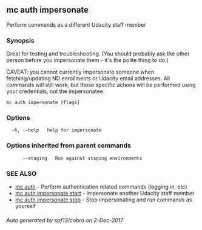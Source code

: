 ## mc auth impersonate

Perform commands as a different Udacity staff member

### Synopsis


Great for testing and troubleshooting. (You should probably ask the other
person before you impersonate them - it's the polite thing to do.)

CAVEAT: you cannot currently impersonate someone when fetching/updating ND
enrollments or Udacity email addresses. All commands will still work, but those
specific actions will be performed using your credentials, not the impersonatee.

```
mc auth impersonate [flags]
```

### Options

```
  -h, --help   help for impersonate
```

### Options inherited from parent commands

```
      --staging   Run against staging environments
```

### SEE ALSO
* [mc auth](mc_auth.md)	 - Perform authentication related commands (logging in, etc)
* [mc auth impersonate start](mc_auth_impersonate_start.md)	 - Impersonate another Udacity staff member
* [mc auth impersonate stop](mc_auth_impersonate_stop.md)	 - Stop impersonating and run commands as yourself

###### Auto generated by spf13/cobra on 2-Dec-2017
